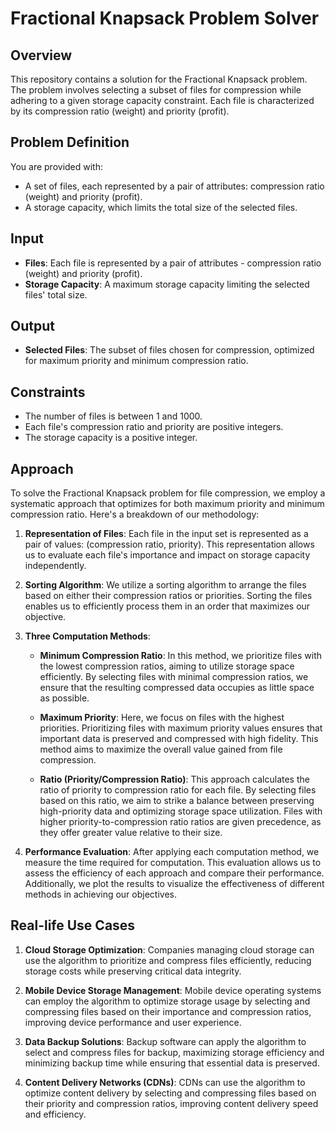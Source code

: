 # Fractional Knapsack Problem Solver

## Overview

This repository contains a solution for the Fractional Knapsack problem. The problem involves selecting a subset of files for compression while adhering to a given storage capacity constraint. Each file is characterized by its compression ratio (weight) and priority (profit).

## Problem Definition

You are provided with:
- A set of files, each represented by a pair of attributes: compression ratio (weight) and priority (profit).
- A storage capacity, which limits the total size of the selected files.

## Input

- **Files**: Each file is represented by a pair of attributes - compression ratio (weight) and priority (profit).
- **Storage Capacity**: A maximum storage capacity limiting the selected files' total size.

## Output

- **Selected Files**: The subset of files chosen for compression, optimized for maximum priority and minimum compression ratio.

## Constraints

- The number of files is between 1 and 1000.
- Each file's compression ratio and priority are positive integers.
- The storage capacity is a positive integer.

## Approach

To solve the Fractional Knapsack problem for file compression, we employ a systematic approach that optimizes for both maximum priority and minimum compression ratio. Here's a breakdown of our methodology:

1. **Representation of Files**: Each file in the input set is represented as a pair of values: (compression ratio, priority). This representation allows us to evaluate each file's importance and impact on storage capacity independently.

2. **Sorting Algorithm**: We utilize a sorting algorithm to arrange the files based on either their compression ratios or priorities. Sorting the files enables us to efficiently process them in an order that maximizes our objective.

3. **Three Computation Methods**:
   - **Minimum Compression Ratio**: In this method, we prioritize files with the lowest compression ratios, aiming to utilize storage space efficiently. By selecting files with minimal compression ratios, we ensure that the resulting compressed data occupies as little space as possible.
   
   - **Maximum Priority**: Here, we focus on files with the highest priorities. Prioritizing files with maximum priority values ensures that important data is preserved and compressed with high fidelity. This method aims to maximize the overall value gained from file compression.
   
   - **Ratio (Priority/Compression Ratio)**: This approach calculates the ratio of priority to compression ratio for each file. By selecting files based on this ratio, we aim to strike a balance between preserving high-priority data and optimizing storage space utilization. Files with higher priority-to-compression ratio ratios are given precedence, as they offer greater value relative to their size.

4. **Performance Evaluation**: After applying each computation method, we measure the time required for computation. This evaluation allows us to assess the efficiency of each approach and compare their performance. Additionally, we plot the results to visualize the effectiveness of different methods in achieving our objectives.

## Real-life Use Cases

1. **Cloud Storage Optimization**: Companies managing cloud storage can use the algorithm to prioritize and compress files efficiently, reducing storage costs while preserving critical data integrity.

2. **Mobile Device Storage Management**: Mobile device operating systems can employ the algorithm to optimize storage usage by selecting and compressing files based on their importance and compression ratios, improving device performance and user experience.

4. **Data Backup Solutions**: Backup software can apply the algorithm to select and compress files for backup, maximizing storage efficiency and minimizing backup time while ensuring that essential data is preserved.

5. **Content Delivery Networks (CDNs)**: CDNs can use the algorithm to optimize content delivery by selecting and compressing files based on their priority and compression ratios, improving content delivery speed and efficiency.
